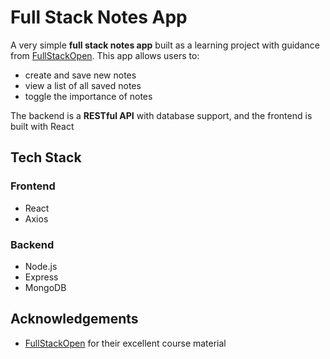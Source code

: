 # Full Stack Notes App

A very simple **full stack notes app** built as a learning project with guidance from [FullStackOpen](https://fullstackopen.com).
This app allows users to:
- create and save new notes
- view a list of all saved notes
- toggle the importance of notes
  
The backend is a **RESTful API** with database support, and the frontend is built with React

## Tech Stack
### Frontend
- React
- Axios
### Backend
- Node.js
- Express
- MongoDB

## Acknowledgements
- [FullStackOpen](https://fullstackopen.com) for their excellent course material